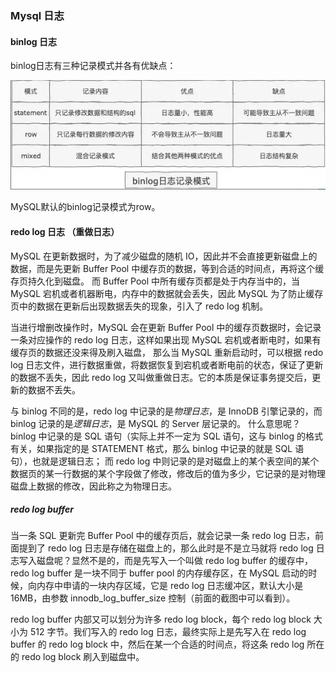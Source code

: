 ### Mysql 日志 

#### binlog 日志
   
   binlog日志有三种记录模式并各有优缺点：
   
   ![](mysql.assets/binlog日志记录模式.png)
   
   MySQL默认的binlog记录模式为row。
   
#### redo log 日志   （重做日志）   
   
   MySQL 在更新数据时，为了减少磁盘的随机 IO，因此并不会直接更新磁盘上的数据，而是先更新 Buffer Pool 中缓存页的数据，等到合适的时间点，再将这个缓存页持久化到磁盘。
   而 Buffer Pool 中所有缓存页都是处于内存当中的，当 MySQL 宕机或者机器断电，内存中的数据就会丢失，因此 MySQL 为了防止缓存页中的数据在更新后出现数据丢失的现象，引入了 redo log 机制。
   
   当进行增删改操作时，MySQL 会在更新 Buffer Pool 中的缓存页数据时，会记录一条对应操作的 redo log 日志，这样如果出现 MySQL 宕机或者断电时，如果有缓存页的数据还没来得及刷入磁盘，
   那么当 MySQL 重新启动时，可以根据 redo log 日志文件，进行数据重做，将数据恢复到宕机或者断电前的状态，保证了更新的数据不丢失，因此 redo log 又叫做重做日志。它的本质是保证事务提交后，更新的数据不丢失。
   
   与 binlog 不同的是，redo log 中记录的是*物理日志*，是 InnoDB 引擎记录的，而 binlog 记录的是*逻辑日志*，是 MySQL 的 Server 层记录的。
   什么意思呢？binlog 中记录的是 SQL 语句（实际上并不一定为 SQL 语句，这与 binlog 的格式有关，如果指定的是 STATEMENT 格式，那么 binlog 中记录的就是 SQL 语句），也就是逻辑日志；
   而 redo log 中则记录的是对磁盘上的某个表空间的某个数据页的某一行数据的某个字段做了修改，修改后的值为多少，它记录的是对物理磁盘上数据的修改，因此称之为物理日志。
   
#####  redo log buffer
   
   当一条 SQL 更新完 Buffer Pool 中的缓存页后，就会记录一条 redo log 日志，前面提到了 redo log 日志是存储在磁盘上的，那么此时是不是立马就将 redo log 日志写入磁盘呢？显然不是的，而是先写入一个叫做 redo log buffer 的缓存中，redo log buffer 是一块不同于 buffer pool 的内存缓存区，在 MySQL 启动的时候，向内存中申请的一块内存区域，它是 redo log 日志缓冲区，默认大小是 16MB，由参数 innodb_log_buffer_size 控制（前面的截图中可以看到）。
   
   redo log buffer 内部又可以划分为许多 redo log block，每个 redo log block 大小为 512 字节。我们写入的 redo log 日志，最终实际上是先写入在 redo log buffer 的 redo log block 中，然后在某一个合适的时间点，将这条 redo log 所在的 redo log block 刷入到磁盘中。
   